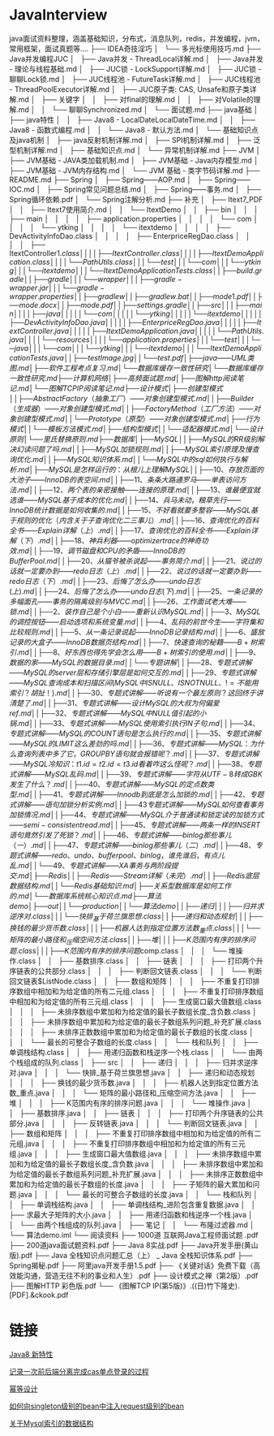 # JavaInterview

java面试资料整理，涵盖基础知识，分布式，消息队列，redis，并发编程，jvm，常用框架，面试真题等....
├── IDEA奇技淫巧
│   └── 多光标使用技巧.md
├── Java并发编程JUC
│   ├── Java并发 - ThreadLocal详解.md
│   ├── Java并发 - 理论与线程基础.md
│   ├── JUC锁 - LockSupport详解.md
│   ├── JUC锁 - 聊聊Lock锁.md
│   ├── JUC线程池 - FutureTask详解.md
│   ├── JUC线程池 - ThreadPoolExecutor详解.md
│   ├── JUC原子类: CAS, Unsafe和原子类详解.md
│   ├── 关键字
│   │   ├── 对final的理解.md
│   │   ├── 对Volatile的理解.md
│   │   └── 聊聊Synchronized.md
│   └── 面试题.md
├── java基础
│   ├── java特性
│   │   ├── Java8 - LocalDateLocalDateTime.md
│   │   ├── Java8 - 函数式编程.md
│   │   └── Java8 - 默认方法.md
│   └── 基础知识点及java机制
│       ├── java反射机制详解.md
│       ├── SPI机制详解.md
│       ├── 泛型机制详解.md
│       ├── 基础知识点.md
│       └── 异常机制详解.md
├── JVM
│   ├── JVM基础 - JAVA类加载机制.md
│   ├── JVM基础 - Java内存模型.md
│   ├── JVM基础 - JVM内存结构.md
│   └── JVM 基础 - 类字节码详解.md
├── README.md
├── Spring
│   ├── Spring——AOP.md
│   ├── Spring——IOC.md
│   ├── Spring常见问题总结.md
│   ├── Spring——事务.md
│   ├── Spring循环依赖.pdf
│   └── Spring注解分析.md
├── 补充
│   ├── Itext7_PDF
│   │   ├── Itext7使用简介.md
│   │   └── ItextDemo
│   │       ├── bin
│   │       │   ├── main
│   │       │   │   ├── application.properties
│   │       │   │   └── com
│   │       │   │       └── ytking
│   │       │   │           └── itextdemo
│   │       │   │               ├── DevActivityInfoDao.class
│   │       │   │               ├── EnterpriceRegDao.class
│   │       │   │               ├── ItextController$1.class
│   │       │   │               ├── ItextController.class
│   │       │   │               ├── ItextDemoApplication.class
│   │       │   │               └── PathUtils.class
│   │       │   └── test
│   │       │       └── com
│   │       │           └── ytking
│   │       │               └── itextdemo
│   │       │                   └── ItextDemoApplicationTests.class
│   │       ├── build.gradle
│   │       ├── gradle
│   │       │   └── wrapper
│   │       │       ├── gradle-wrapper.jar
│   │       │       └── gradle-wrapper.properties
│   │       ├── gradlew
│   │       ├── gradlew.bat
│   │       ├── mode1.pdf
│   │       ├── mode.docx
│   │       ├── mode.pdf
│   │       ├── settings.gradle
│   │       ├── src
│   │       │   ├── main
│   │       │   │   ├── java
│   │       │   │   │   └── com
│   │       │   │   │       └── ytking
│   │       │   │   │           └── itextdemo
│   │       │   │   │               ├── DevActivityInfoDao.java
│   │       │   │   │               ├── EnterpriceRegDao.java
│   │       │   │   │               ├── ItextController.java
│   │       │   │   │               ├── ItextDemoApplication.java
│   │       │   │   │               └── PathUtils.java
│   │       │   │   └── resources
│   │       │   │       └── application.properties
│   │       │   └── test
│   │       │       └── java
│   │       │           └── com
│   │       │               └── ytking
│   │       │                   └── itextdemo
│   │       │                       └── ItextDemoApplicationTests.java
│   │       ├── testImage.jpg
│   │       └── test.pdf
│   ├── java——UML类图.md
│   ├── 软件工程考点复习.md
│   └── 数据库缓存一致性研究
│       └── 数据库缓存一致性研究.md
├── 计算机网络
│   ├── 高频面试题.md
│   ├── 图解http阅读笔记.md
│   └── 图解TCPIP阅读笔记.md
├── 设计模式
│   ├── 创建型模式
│   │   ├── Abstract Factory（抽象工厂）——对象创建型模式.md
│   │   ├── Builder（生成器）——对象创建型模式.md
│   │   ├── Factory Method（工厂方法）——对象创建型模式.md
│   │   └── Prototype（原型）——对象创建型模式.md
│   ├── 行为模式
│   │   └── 模板方法模式.md
│   ├── 结构型模式
│   │   └── 适配器模式.md
│   └── 设计原则
│       └── 里氏替换原则.md
├── 数据库
│   ├── MySQL
│   │   ├── MySQL的RR级别解决幻读问题了吗.md
│   │   ├── MySQL加锁规则.md
│   │   ├── MySQL索引原理及慢查询优化.md
│   │   ├── MySQL知识体系.md
│   │   └── MySQL中的sql如何执行与解析.md
│   ├── MySQL是怎样运行的：从根儿上理解MySQL
│   │   ├── 10、存放页面的大池子 —— InnoDB 的表空间.md
│   │   ├── 11、条条大路通罗马 —— 单表访问方法.md
│   │   ├── 12、两个表的亲密接触 —— 连接的原理.md
│   │   ├── 13、谁最便宜就选谁 —— MySQL 基于成本的优化.md
│   │   ├── 14、兵马未动，粮草先行 —— InnoDB 统计数据是如何收集的.md
│   │   ├── 15、不好看就要多整容 —— MySQL 基于规则的优化（内含关于子查询优化二三事儿）.md
│   │   ├── 16、查询优化的百科全书 —— Explain 详解（上）.md
│   │   ├── 17、查询优化的百科全书 —— Explain 详解（下）.md
│   │   ├── 18、神兵利器 —— optimizer trace 的神奇功效.md
│   │   ├── 19、调节磁盘和CPU的矛盾 —— InnoDB 的 Buffer Pool.md
│   │   ├── 20、从猫爷被杀说起 —— 事务简介.md
│   │   ├── 21、说过的话就一定要办到 —— redo 日志（上）.md
│   │   ├── 22、说过的话就一定要办到 —— redo 日志（下）.md
│   │   ├── 23、后悔了怎么办 —— undo 日志 (上).md
│   │   ├── 24、后悔了怎么办 —— undo 日志 (下).md
│   │   ├── 25、一条记录的多幅面孔 —— 事务的隔离级别与MVCC.md
│   │   ├── 26、工作面试老大难 —— 锁.md
│   │   ├── 2、装作自己是个小白 —— 重新认识MySQL.md
│   │   ├── 3、MySQL的调控按钮 —— 启动选项和系统变量.md
│   │   ├── 4、乱码的前世今生 —— 字符集和比较规则.md
│   │   ├── 5、从一条记录说起—— InnoDB 记录结构.md
│   │   ├── 6、盛放记录的大盒子 —— InnoDB 数据页结构.md
│   │   ├── 7、快速查询的秘籍 —— B+ 树索引.md
│   │   ├── 8、好东西也得先学会怎么用 —— B+ 树索引的使用.md
│   │   ├── 9、数据的家 —— MySQL 的数据目录.md
│   │   └── 专题讲解
│   │       ├── 28、专题式讲解 —— MySQL的server层和存储引擎层是如何交互的.md
│   │       ├── 29、专题式讲解 —— MySQL查询成本和扫描区间(MySQL中IS NULL、IS NOT NULL、!=不能用索引？胡扯！).md
│   │       ├── 30、专题式讲解 —— 听说有一个最左原则？这回终于讲清楚了.md
│   │       ├── 31、专题式讲解 —— 设计MySQL的大叔为何偏爱ref.md
│   │       ├── 32、专题式讲解 —— MySQL中NULL值引起的小锅.md
│   │       ├── 33、专题式讲解 —— MySQL使用索引执行IN子句.md
│   │       ├── 34、专题式讲解 —— MySQL的COUNT语句是怎么执行的.md
│   │       ├── 35、专题式讲解 —— MySQL的LIMIT这么差劲的吗.md
│   │       ├── 36、专题式讲解 —— MySQL：为什么查询列表中多了它，GROUP BY语句就会报错呢？.md
│   │       ├── 37、专题式讲解 —— MySQL冷知识：t1.id=t2.id=t3.id看着咋这么怪呢？.md
│   │       ├── 38、专题式讲解 —— MySQL乱码.md
│   │       ├── 39、专题式讲解 —— 字符从UTF-8转成GBK发生了什么？.md
│   │       ├── 40、专题式讲解 —— MySQL的定点数类型.md
│   │       ├── 41、专题式讲解 —— Innodb到底是怎么加锁的.md
│   │       ├── 42、专题式讲解 —— 语句加锁分析实例.md
│   │       ├── 43专题式讲解 —— MySQL如何查看事务加锁情况.md
│   │       ├── 44、专题式讲解 —— MySQL介于普通读和锁定读的加锁方式—— semi-consistent read.md
│   │       ├── 45、专题式讲解 —— 两条一样的INSERT语句竟然引发了死锁？.md
│   │       ├── 46、专题式讲解 —— binlog那些事儿（一）.md
│   │       ├── 47、专题式讲解 —— binlog那些事儿（二）.md
│   │       ├── 48、专题式讲解 —— redo、undo、buffer pool、binlog，谁先谁后，有点儿乱.md
│   │       └── 49、专题式讲解 —— XA事务与两阶段提交.md
│   ├── Redis
│   │   ├── Redis——Stream详解（未完）.md
│   │   ├── Redis底层数据结构.md
│   │   └── Redis基础知识.md
│   ├── 关系型数据库是如何工作的.md
│   └── 数据库系统核心知识点.md
├── 算法demo
│   ├── out
│   │   └── production
│   │       └── 算法demo
│   │           ├── 递归
│   │           │   ├── 归并求逆序对.class
│   │           │   └── 快排_基于荷兰旗思想.class
│   │           ├── 递归和动态规划
│   │           │   ├── 换钱的最少货币数.class
│   │           │   ├── 机器人达到指定位置方法数_重点.class
│   │           │   └── 矩阵的最小路径和_压缩空间方法.class
│   │           ├── 堆
│   │           │   ├── K范围内有序的排序问题.class
│   │           │   ├── K范围内有序的排序问题$comp.class
│   │           │   └── 堆操作.class
│   │           ├── 基数排序.class
│   │           ├── 链表
│   │           │   ├── 打印两个升序链表的公共部分.class
│   │           │   ├── 判断回文链表.class
│   │           │   └── 判断回文链表$ListNode.class
│   │           ├── 数组和矩阵
│   │           │   ├── 不重复打印排序数组中相加和为给定值的所有二元组.class
│   │           │   ├── 不重复打印排序数组中相加和为给定值的所有三元组.class
│   │           │   ├── 生成窗口最大值数组.class
│   │           │   ├── 未排序数组中累加和为给定值的最长子数组长度_含负数.class
│   │           │   ├── 未排序数组中累加和为给定值的最长子数组系列问题_补充扩展.class
│   │           │   ├── 未排序正数数组中累加和为给定值的最长子数组的长度.class
│   │           │   └── 最长的可整合子数组的长度.class
│   │           └── 栈和队列
│   │               ├── 单调栈结构.class
│   │               ├── 用递归函数和栈逆序一个栈.class
│   │               └── 由两个栈组成的队列.class
│   ├── src
│   │   ├── 递归
│   │   │   ├── 归并求逆序对.java
│   │   │   └── 快排_基于荷兰旗思想.java
│   │   ├── 递归和动态规划
│   │   │   ├── 换钱的最少货币数.java
│   │   │   ├── 机器人达到指定位置方法数_重点.java
│   │   │   └── 矩阵的最小路径和_压缩空间方法.java
│   │   ├── 堆
│   │   │   ├── K范围内有序的排序问题.java
│   │   │   └── 堆操作.java
│   │   ├── 基数排序.java
│   │   ├── 链表
│   │   │   ├── 打印两个升序链表的公共部分.java
│   │   │   ├── 反转链表.java
│   │   │   └── 判断回文链表.java
│   │   ├── 数组和矩阵
│   │   │   ├── 不重复打印排序数组中相加和为给定值的所有二元组.java
│   │   │   ├── 不重复打印排序数组中相加和为给定值的所有三元组.java
│   │   │   ├── 生成窗口最大值数组.java
│   │   │   ├── 未排序数组中累加和为给定值的最长子数组长度_含负数.java
│   │   │   ├── 未排序数组中累加和为给定值的最长子数组系列问题_补充扩展.java
│   │   │   ├── 未排序正数数组中累加和为给定值的最长子数组的长度.java
│   │   │   ├── 子矩阵的最大累加和问题.java
│   │   │   └── 最长的可整合子数组的长度.java
│   │   └── 栈和队列
│   │       ├── 单调栈结构.java
│   │       ├── 单调栈结构_进阶包含重复数据.java
│   │       ├── 求最大子矩阵的大小.java
│   │       ├── 用递归函数和栈逆序一个栈.java
│   │       └── 由两个栈组成的队列.java
│   ├── 笔记
│   │   └── 布隆过滤器.md
│   └── 算法demo.iml
└── 阅读资料
    ├── 1000道 互联网Java工程师面试题 .pdf
    ├── 200道java面试题资料.pdf
    ├── Java 8实战.pdf
    ├── Java开发手册(黄山版).pdf
    ├── Java 全栈知识点问题汇总（上） _ Java 全栈知识体系.pdf
    ├── Spring揭秘.pdf
    ├── 阿里java开发手册1.5.pdf
    ├── 《关键对话》免费下载（高效能沟通，营造无往不利的事业和人生）.pdf
    ├── 设计模式之禅（第2版）.pdf
    ├── 图解HTTP 彩色版.pdf
    └── 《图解TCP IP(第5版)》.((日)竹下隆史).[PDF].&ckook.pdf

# 链接

[Java8 新特性](https://mp.weixin.qq.com/s/ojyl7B6PiHaTWADqmUq2rw)

[记录一次前后端分离完成cas单点登录的过程](https://juejin.cn/post/7068922646448046094)

[幂等设计](https://mp.weixin.qq.com/s?__biz=Mzg3NzU5NTIwNg==&mid=2247497427&idx=1&sn=2ed160c9917ad989eee1ac60d6122855&chksm=cf2229faf855a0ecf5eb34c7335acdf6420426490ee99fc2b602d54ff4ffcecfdab24eeab0a3&token=529683793&lang=zh_CN#rd)

[如何向singleton级别的bean中注入request级别的bean](https://juejin.cn/post/7070290856967667742)

[关于Mysql索引的数据结构](https://www.modb.pro/db/404375)
